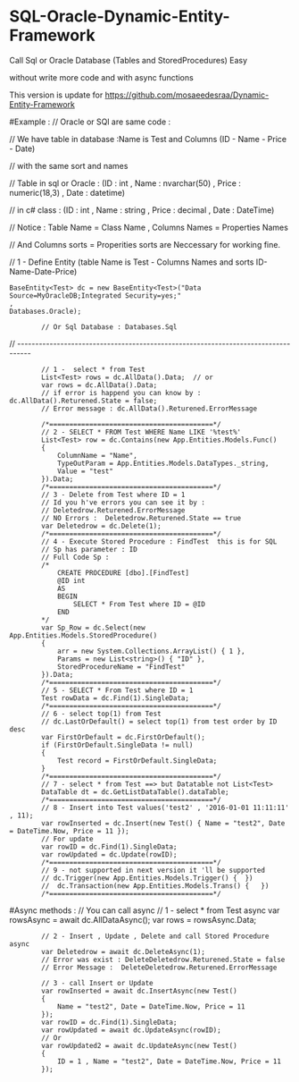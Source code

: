 # SQL-Oracle-Dynamic-Entity-Framework

Call Sql or Oracle Database (Tables and StoredProcedures) Easy 

without write more code and with async functions

This version is update for https://github.com/mosaeedesraa/Dynamic-Entity-Framework

#Example : 
// Oracle or SQl are same code : 

// We have table in database  :Name is  Test and Columns (ID - Name - Price - Date) 

// with the same sort and names

// Table in sql or Oracle : (ID : int , Name : nvarchar(50) , Price : numeric(18,3) , Date : datetime)

// in c# class : (ID : int , Name : string , Price : decimal , Date : DateTime)

// Notice : Table Name = Class Name , Columns Names = Properties Names 

// And Columns sorts = Properities sorts are Neccessary for working fine.


// 1 - Define Entity (table Name is Test - Columns Names and sorts ID-Name-Date-Price)

	BaseEntity<Test> dc = new BaseEntity<Test>("Data Source=MyOracleDB;Integrated Security=yes;"
	,
	Databases.Oracle);
	
            // Or Sql Database : Databases.Sql
            
// ----------------------------------------------------------------------------------  

            // 1 -  select * from Test
            List<Test> rows = dc.AllData().Data;  // or
            var rows = dc.AllData().Data;
            // if error is happend you can know by :  dc.AllData().Returened.State = false;
            // Error message : dc.AllData().Returened.ErrorMessage       

            /*=========================================*/
            // 2 - SELECT * FROM Test WHERE Name LIKE '%test%'  
            List<Test> row = dc.Contains(new App.Entities.Models.Func()
            {
                ColumnName = "Name",
                TypeOutParam = App.Entities.Models.DataTypes._string,
                Value = "test"
            }).Data;
            /*=========================================*/
            // 3 - Delete from Test where ID = 1
            // Id you h've errors you can see it by :
            // Deletedrow.Returened.ErrorMessage
            // NO Errors :  Deletedrow.Returened.State == true
            var Deletedrow = dc.Delete(1);
            /*=========================================*/
            // 4 - Execute Stored Procedure : FindTest  this is for SQL
            // Sp has parameter : ID
            // Full Code Sp : 
            /*
                CREATE PROCEDURE [dbo].[FindTest] 
	            @ID int
                AS
                BEGIN
	                SELECT * From Test where ID = @ID		
                END
            */
            var Sp_Row = dc.Select(new App.Entities.Models.StoredProcedure()
            {
                arr = new System.Collections.ArrayList() { 1 },
                Params = new List<string>() { "ID" },
                StoredProcedureName = "FindTest"
            }).Data;
            /*=========================================*/
            // 5 - SELECT * From Test where ID = 1
            Test rowData = dc.Find(1).SingleData;
            /*=========================================*/
            // 6 - select top(1) from Test
            // dc.LastOrDefault() = select top(1) from test order by ID desc
            var FirstOrDefault = dc.FirstOrDefault();
            if (FirstOrDefault.SingleData != null)
            {
                Test record = FirstOrDefault.SingleData;
            }
            /*=========================================*/
            // 7 - select * from Test ==> but Datatable not List<Test>
            DataTable dt = dc.GetListDataTable().dataTable;
            /*=========================================*/
            // 8 - Insert into Test values('test2' , '2016-01-01 11:11:11' , 11);
            var rowInserted = dc.Insert(new Test() { Name = "test2", Date = DateTime.Now, Price = 11 });
            // For update
            var rowID = dc.Find(1).SingleData;
            var rowUpdated = dc.Update(rowID);
            /*=========================================*/
            // 9 - not supported in next version it 'll be supported
            // dc.Trigger(new App.Entities.Models.Trigger() {  })
            //  dc.Transaction(new App.Entities.Models.Trans() {   })
            /*=========================================*/

#Async methods : 
 // You can call async
            // 1 -  select * from Test   async
            var rowsAsync = await dc.AllDataAsync();
            var rows = rowsAsync.Data;

            // 2 - Insert , Update , Delete and call Stored Procedure async
            var Deletedrow = await dc.DeleteAsync(1);
            // Error was exist : DeleteDeletedrow.Returened.State = false
            // Error Message :  DeleteDeletedrow.Returened.ErrorMessage

            // 3 - call Insert or Update
            var rowInserted = await dc.InsertAsync(new Test()
            {
                Name = "test2", Date = DateTime.Now, Price = 11
            });
            var rowID = dc.Find(1).SingleData;
            var rowUpdated = await dc.UpdateAsync(rowID);
            // Or
            var rowUpdated2 = await dc.UpdateAsync(new Test() 
            {
                ID = 1 , Name = "test2", Date = DateTime.Now, Price = 11 
            });

